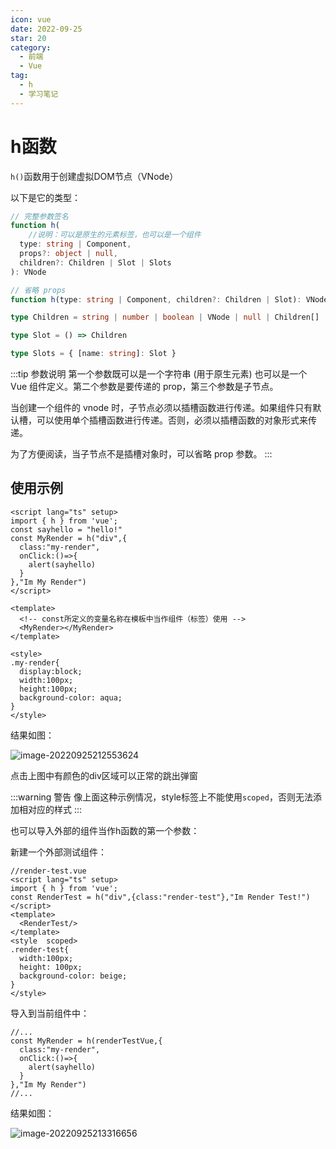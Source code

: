 ```yaml
---
icon: vue
date: 2022-09-25
star: 20
category:
  - 前端
  - Vue
tag:
  - h
  - 学习笔记
---
```


# h函数

`h()`函数用于创建虚拟DOM节点（VNode）

以下是它的类型：

```ts
// 完整参数签名
function h(
	//说明：可以是原生的元素标签，也可以是一个组件
  type: string | Component,
  props?: object | null,
  children?: Children | Slot | Slots
): VNode

// 省略 props
function h(type: string | Component, children?: Children | Slot): VNode

type Children = string | number | boolean | VNode | null | Children[]

type Slot = () => Children

type Slots = { [name: string]: Slot }

```

:::tip 参数说明
第一个参数既可以是一个字符串 (用于原生元素) 也可以是一个 Vue 组件定义。第二个参数是要传递的 prop，第三个参数是子节点。

当创建一个组件的 vnode 时，子节点必须以插槽函数进行传递。如果组件只有默认槽，可以使用单个插槽函数进行传递。否则，必须以插槽函数的对象形式来传递。

为了方便阅读，当子节点不是插槽对象时，可以省略 prop 参数。
:::

## 使用示例

```vue
<script lang="ts" setup>
import { h } from 'vue';
const sayhello = "hello!"
const MyRender = h("div",{
  class:"my-render",
  onClick:()=>{
    alert(sayhello)
  }
},"Im My Render")
</script>

<template>
  <!-- const所定义的变量名称在模板中当作组件（标签）使用 -->
  <MyRender></MyRender>
</template>

<style>
.my-render{
  display:block;
  width:100px;
  height:100px;
  background-color: aqua;
}
</style>
```

结果如图：

![image-20220925212553624](https://xingqiu-tuchuang-1256524210.cos.ap-shanghai.myqcloud.com/7374/image-20220925212553624.png)

点击上图中有颜色的div区域可以正常的跳出弹窗

:::warning 警告
像上面这种示例情况，style标签上不能使用`scoped`，否则无法添加相对应的样式
:::

也可以导入外部的组件当作h函数的第一个参数：

新建一个外部测试组件：
```vue
//render-test.vue
<script lang="ts" setup>
import { h } from 'vue';
const RenderTest = h("div",{class:"render-test"},"Im Render Test!")
</script>
<template>
  <RenderTest/>
</template>
<style  scoped>
.render-test{
  width:100px;
  height: 100px;
  background-color: beige;
}
</style>
```
导入到当前组件中：

```vue
//...
const MyRender = h(renderTestVue,{
  class:"my-render",
  onClick:()=>{
    alert(sayhello)
  }
},"Im My Render")
//...
```

结果如图：

![image-20220925213316656](https://xingqiu-tuchuang-1256524210.cos.ap-shanghai.myqcloud.com/7374/image-20220925213316656.png)
